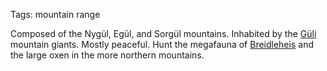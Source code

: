 Tags: mountain range

Composed of the Nygül, Egül, and Sorgül mountains. Inhabited by the [Güli](Güli) mountain giants. Mostly peaceful. Hunt the megafauna of [Breidleheis](Breidleheis) and the large oxen in the more northern mountains. 
